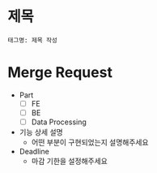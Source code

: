 # 제목
```
태그명: 제목 작성
```

# Merge Request
- Part
  - [ ] FE
  - [ ] BE
  - [ ] Data Processing
- 기능 상세 설명
  - 어떤 부분이 구현되었는지 설명해주세요
- Deadline
  - 마감 기한을 설정해주세요
